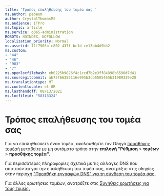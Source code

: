 ```yaml
---
title: 'Τρόπος επαλήθευσης του τομέα σας '
ms.author: pebaum
author: CrystalThomasMS
ms.audience: ITPro
ms.topic: article
ms.service: o365-administration
ROBOTS: NOINDEX, NOFOLLOW
localization_priority: Normal
ms.assetid: 11f7503b-c802-437f-bc1d-ce13bb4d9bb2
ms.custom:
- "44"
- "46"
- "903"
- "7"
ms.openlocfilehash: eb0225b9826f4c1ccd7b2e3ff84898b6596d7d41
ms.sourcegitcommit: ab75f66355116e995b3cb5505465b31989339e28
ms.translationtype: MT
ms.contentlocale: el-GR
ms.lasthandoff: 08/13/2021
ms.locfileid: "58318324"
---
```

# <a name="how-to-verify-your-domain"></a>Τρόπος επαλήθευσης του τομέα σας

Για να επαληθεύσετε έναν τομέα, ακολουθήστε τον Οδηγό [προσθήκης τομέα](https://admin.microsoft.com/Adminportal#/Domains/Wizard)ή μεταβείτε με μη αυτόματο τρόπο στην **επιλογή "Ρύθμιση**  >  **τομέων**  >  **προσθήκης τομέα".**

Για περισσότερες πληροφορίες σχετικά με τις αλλαγές DNS που απαιτούνται για την επαλήθευση του τομέα σας, ανατρέξτε στις οδηγίες στην περιοχή ["Προσθήκη εγγραφών DNS" για τη σύνδεση του τομέα σας.](https://docs.microsoft.com/microsoft-365/admin/get-help-with-domains/create-dns-records-at-any-dns-hosting-provider)

Για άλλες ερωτήσεις τομέων, ανατρέξτε στις [Συνήθεις ερωτήσεις για τους τομείς.](https://docs.microsoft.com/microsoft-365/admin/setup/domains-faq)

